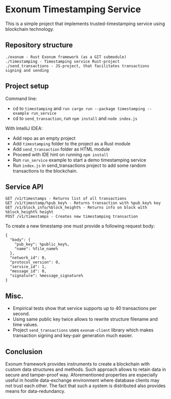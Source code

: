 # Exonum Timestamping Service

This is a simple project that implements trusted-timestamping service using blockchain technology.  

## Repository structure
```
./exonum - Rust Exonum framework (as a GIT submodule)
./timestamping - Timestamping service Rust-project
./send_transactions - JS-project, that facilitates transactions signing and sending
```

## Project setup
Command line:
- cd to `timestamping` and `run cargo run --package timestamping --example run_service`
- cd to `send_transaction`, run `npm install` and `node index.js`

With IntelliJ IDEA:
- Add repo as an empty project
- Add `timestamping` folder to the project as a Rust module
- Add `send_transaction` folder as HTML module
- Proceed with IDE hint on running `npm install`
- Run `run_service` example to start a demo timestamping service
- Run `index.js` in send_transactions project to add some random 
transactions to the blockchain.

## Service API
```
GET /v1/timestamps - Returns list of all transactions
GET /v1/timestamp/%pub_key% - Returns transaction with %pub_key% key
GET /v1/block_info/%block_height% - Returns info on block with %block_height% height
POST /v1/timestamps - Creates new timestamping transaction
```

To create a new timestamp one must provide a following request body:
```
{
  "body": {
    "pub_key": %public_key%,
    "name": %file_name%
  },
  "network_id": 0,
  "protocol_version": 0,
  "service_id": 1,
  "message_id": 0,
  "signature": %message_signature%
}
```

## Misc.
- Empirical tests show that service supports up to 40 transactions per second. 
- Using same public key twice allows to rewrite structure filename and time values.
- Project `send_transactions` uses `exonum-client` library which makes transaction signing and key-pair generation much easier.

## Conclusion

Exonum framework provides instruments to create a blockchain with custom data structures and methods. Such approach allows to retain data in secure and tamper-proof way. Aforementioned properties are especially useful in hostile data-exchange environment where database clients may not trust each other. The fact that such a system is distributed also provides means for data-redundancy.
